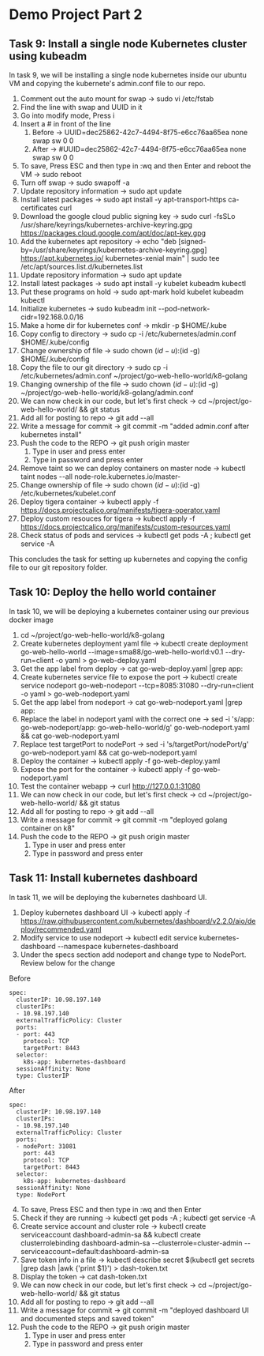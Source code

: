 # Demo Project Part 2


## Task 9: Install a single node Kubernetes cluster using kubeadm
In task 9, we will be installing a single node kubernetes inside our ubuntu VM and copying the kubernete's admin.conf file to our repo.

1. Comment out the auto mount for swap -> sudo vi /etc/fstab
2. Find the line with swap and UUID in it
3. Go into modify mode, Press i
4. Insert a # in front of the line
   1. Before -> UUID=dec25862-42c7-4494-8f75-e6cc76aa65ea none            swap    sw              0       0
   2. After -> #UUID=dec25862-42c7-4494-8f75-e6cc76aa65ea none            swap    sw              0       0
5. To save, Press ESC and then type in :wq and then Enter and reboot the VM -> sudo reboot
6. Turn off swap -> sudo swapoff -a
7. Update repository information -> sudo apt update
8. Install latest packages -> sudo apt install -y apt-transport-https ca-certificates curl
9. Download the google cloud public signing key -> sudo curl -fsSLo /usr/share/keyrings/kubernetes-archive-keyring.gpg https://packages.cloud.google.com/apt/doc/apt-key.gpg
10. Add the kubernetes apt repository -> echo "deb [signed-by=/usr/share/keyrings/kubernetes-archive-keyring.gpg] https://apt.kubernetes.io/ kubernetes-xenial main" | sudo tee /etc/apt/sources.list.d/kubernetes.list
11. Update repository information -> sudo apt update
12. Install latest packages -> sudo apt install -y kubelet kubeadm kubectl
13. Put these programs on hold -> sudo apt-mark hold kubelet kubeadm kubectl
14. Initialize kubernetes -> sudo kubeadm init --pod-network-cidr=192.168.0.0/16
15. Make a home dir for kubernetes conf -> mkdir -p $HOME/.kube
16. Copy config to directory -> sudo cp -i /etc/kubernetes/admin.conf $HOME/.kube/config
17. Change ownership of file -> sudo chown $(id -u):$(id -g) $HOME/.kube/config
18. Copy the file to our git directory -> sudo cp -i /etc/kubernetes/admin.conf ~/project/go-web-hello-world/k8-golang
19. Changing ownership of the file -> sudo chown $(id -u):$(id -g) ~/project/go-web-hello-world/k8-golang/admin.conf
20. We can now check in our code, but let's first check -> cd ~/project/go-web-hello-world/ && git status
21. Add all for posting to repo -> git add --all
22. Write a message for commit -> git commit -m "added admin.conf after kubernetes install"
23. Push the code to the REPO -> git push origin master
    1. Type in user and press enter
	2. Type in password and press enter
24. Remove taint so we can deploy containers on master node -> kubectl taint nodes --all node-role.kubernetes.io/master-
25. Change ownership of file -> sudo chown $(id -u):$(id -g) /etc/kubernetes/kubelet.conf
26. Deploy tigera container -> kubectl apply -f https://docs.projectcalico.org/manifests/tigera-operator.yaml
27. Deploy custom resouces for tigera -> kubectl apply -f https://docs.projectcalico.org/manifests/custom-resources.yaml
28. Check status of pods and services -> kubectl get pods -A ; kubectl get service -A


This concludes the task for setting up kubernetes and copying the config file to our git repository folder.

## Task 10: Deploy the hello world container
In task 10, we will be deploying a kubernetes container using our previous docker image

1. cd ~/project/go-web-hello-world/k8-golang
2. Create kubernetes deployment yaml file ->  kubectl create deployment go-web-hello-world --image=sma88/go-web-hello-world:v0.1 --dry-run=client -o yaml > go-web-deploy.yaml
3. Get the app label from deploy -> cat go-web-deploy.yaml |grep app:
4. Create kubernetes service file to expose the port -> kubectl create service nodeport go-web-nodeport --tcp=8085:31080 --dry-run=client -o yaml > go-web-nodeport.yaml
5. Get the app label from nodeport -> cat go-web-nodeport.yaml |grep app:
6. Replace the label in nodeport yaml with the correct one -> sed -i 's/app: go-web-nodeport/app: go-web-hello-world/g' go-web-nodeport.yaml && cat go-web-nodeport.yaml
7. Replace test targetPort to nodePort -> sed -i 's/targetPort/nodePort/g' go-web-nodeport.yaml && cat go-web-nodeport.yaml
8. Deploy the container -> kubectl apply -f go-web-deploy.yaml
9. Expose the port for the container -> kubectl apply -f go-web-nodeport.yaml
10. Test the container webapp -> curl http://127.0.0.1:31080
10. We can now check in our code, but let's first check -> cd ~/project/go-web-hello-world/ && git status
11. Add all for posting to repo -> git add --all
12. Write a message for commit -> git commit -m "deployed golang container on k8"
13. Push the code to the REPO -> git push origin master
    1. Type in user and press enter
	2. Type in password and press enter

## Task 11: Install kubernetes dashboard
In task 11, we will be deploying the kubernetes dashboard UI.

1. Deploy kubernetes dashboard UI -> kubectl apply -f https://raw.githubusercontent.com/kubernetes/dashboard/v2.2.0/aio/deploy/recommended.yaml
2. Modify service to use nodeport -> kubectl edit service kubernetes-dashboard --namespace kubernetes-dashboard
3. Under the specs section add nodeport and change type to NodePort. Review below for the change

Before 
```
spec:
  clusterIP: 10.98.197.140
  clusterIPs:
  - 10.98.197.140
  externalTrafficPolicy: Cluster
  ports:
  - port: 443
    protocol: TCP
    targetPort: 8443
  selector:
    k8s-app: kubernetes-dashboard
  sessionAffinity: None
  type: ClusterIP
```
After
```
spec:
  clusterIP: 10.98.197.140
  clusterIPs:
  - 10.98.197.140
  externalTrafficPolicy: Cluster
  ports:
  - nodePort: 31081
    port: 443
    protocol: TCP
    targetPort: 8443
  selector:
    k8s-app: kubernetes-dashboard
  sessionAffinity: None
  type: NodePort
```
4. To save, Press ESC and then type in :wq and then Enter
5. Check if they are running -> kubectl get pods -A ; kubectl get service -A
6. Create service account and cluster role -> kubectl create serviceaccount dashboard-admin-sa && kubectl create clusterrolebinding dashboard-admin-sa --clusterrole=cluster-admin --serviceaccount=default:dashboard-admin-sa
8. Save token info in a file -> kubectl describe secret $(kubectl get secrets |grep dash |awk {'print $1}') > dash-token.txt
9. Display the token -> cat dash-token.txt
9. We can now check in our code, but let's first check -> cd ~/project/go-web-hello-world/ && git status
10. Add all for posting to repo -> git add --all
11. Write a message for commit -> git commit -m "deployed dashboard UI and documented steps and saved token"
12. Push the code to the REPO -> git push origin master
    1. Type in user and press enter
	2. Type in password and press enter





